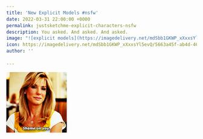 ```yaml
---
title: 'New Explicit Models #nsfw'
date: 2022-03-31 22:00:00 +0000
permalink: justsketchme-explicit-characters-nsfw
description: You asked. And asked. And asked.
image: "![explicit models](https://imagedelivery.net/mdSbb1GKWP_xXxxsYl5evQ/5663a45f-ab4d-46ac-3c9e-5af7f3844b00/optimised)"
icon: https://imagedelivery.net/mdSbb1GKWP_xXxxsYl5evQ/5663a45f-ab4d-46ac-3c9e-5af7f3844b00/icon
author: ''

---
```

![](/uploads/giphy-2.gif)